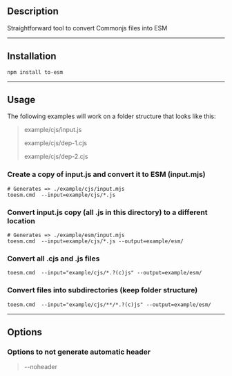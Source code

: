 ## Description

Straightforward tool to convert Commonjs files into ESM

---
## Installation

```shell
npm install to-esm
```

---
## Usage

The following examples will work on a folder structure that looks like this:
>
> example/cjs/input.js
>
> example/cjs/dep-1.cjs
>
> example/cjs/dep-2.cjs


### Create a copy of input.js and convert it to ESM (input.mjs)
```shell
# Generates => ./example/cjs/input.mjs
toesm.cmd  --input=example/cjs/*.js
```

### Convert input.js copy (all .js in this directory) to a different location
```shell
# Generates => ./example/esm/input.mjs
toesm.cmd  --input=example/cjs/*.js --output=example/esm/
```

### Convert all .cjs and .js files
```shell
toesm.cmd  --input="example/cjs/*.?(c)js" --output=example/esm/
```

### Convert files into subdirectories (keep folder structure)
```shell
toesm.cmd  --input="example/cjs/**/*.?(c)js" --output=example/esm/
```
---
## Options

### Options to not generate automatic header
>
> --noheader



